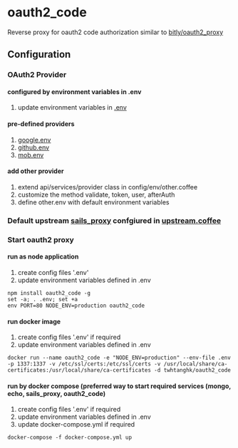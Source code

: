 # oauth2_code
Reverse proxy for oauth2 code authorization similar to [bitly/oauth2_proxy](https://github.com/bitly/oauth2_proxy)

## Configuration

### OAuth2 Provider 
#### configured by environment variables in .env
1. update environment variables in [.env](https://github.com/twhtanghk/oauth2_code/blob/master/mob.env)

#### pre-defined providers
1. [google.env](https://github.com/twhtanghk/oauth2_code/blob/master/google.env)
2. [github.env](https://github.com/twhtanghk/oauth2_code/blob/master/github.env)
3. [mob.env](https://github.com/twhtanghk/oauth2_code/blob/master/mob.env)

#### add other provider
1. extend api/services/provider class in config/env/other.coffee
2. customize the method validate, token, user, afterAuth
3. define other.env with default environment variables

### Default upstream [sails_proxy](https://github.com/twhtanghk/sails_proxy) confgiured in [upstream.coffee](https://github.com/twhtanghk/oauth2_code/blob/master/config/env/upstream.coffee)

### Start oauth2 proxy
#### run as node application
1. create config files '.env'
2. update environment variables defined in .env
```
npm install oauth2_code -g
set -a; . .env; set +a
env PORT=80 NODE_ENV=production oauth2_code
```

#### run docker image
1. create config files '.env' if required
2. update environment variables defined in .env 
```
docker run --name oauth2_code -e "NODE_ENV=production" --env-file .env -p 1337:1337 -v /etc/ssl/certs:/etc/ssl/certs -v /usr/local/share/ca-certificates:/usr/local/share/ca-certificates -d twhtanghk/oauth2_code
```

#### run by docker compose (preferred way to start required services (mongo, echo, sails_proxy, oauth2_code)
1. create config files '.env' if required
2. update environment variables defined in .env 
4. update docker-compose.yml if required
```
docker-compose -f docker-compose.yml up
```
